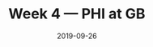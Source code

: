 ---
layout: game
title: Week 4 — PHI at GB
season: 2019
game_id: 2019_04_PHI_GB
week: 4
date: 2019-09-26
home_team: GB
away_team: PHI
final_home: 27
final_away: 34
pbp_url: /assets/data/pbp/2019/2019_04_PHI_GB.csv.gz
---